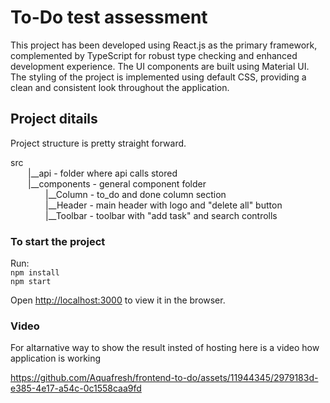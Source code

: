 # To-Do test assessment

This project has been developed using React.js as the primary framework, complemented by TypeScript for robust type checking and enhanced development experience.
 The UI components are built using Material UI. The styling of the project is implemented using default CSS, providing a clean and consistent look throughout the application.

## Project ditails

Project structure is pretty straight forward.

src <br />
  |__api          - folder where api calls stored <br />
  |__components   - general component folder <br />
    |__Column   - to_do and done column section <br />
    |__Header   - main header with logo and "delete all" button <br />
    |__Toolbar  - toolbar with "add task" and search controlls


### To start the project

Run:<br />
`npm install` <br />
`npm start`

Open [http://localhost:3000](http://localhost:3000) to view it in the browser.


### Video
For altarnative way to show the result insted of hosting here is a video how application is working

https://github.com/Aquafresh/frontend-to-do/assets/11944345/2979183d-e385-4e17-a54c-0c1558caa9fd

